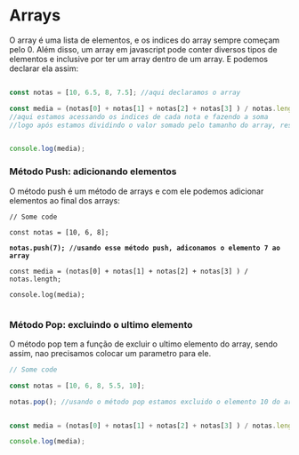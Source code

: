 # Arrays

O array é uma lista de elementos, e os indices do array sempre começam pelo 0. Além disso, um array em javascript pode conter diversos tipos de elementos e inclusive por ter um array dentro de um array.  E podemos declarar ela assim:

```javascript

const notas = [10, 6.5, 8, 7.5]; //aqui declaramos o array

const media = (notas[0] + notas[1] + notas[2] + notas[3] ) / notas.length;
//aqui estamos acessando os indices de cada nota e fazendo a soma
//logo após estamos dividindo o valor somado pelo tamanho do array, resultando na média


console.log(media);
```





### Método Push: adicionando elementos

O método push é um método de arrays e com ele podemos adicionar elementos ao final dos arrays:

<pre class="language-javascript"><code class="lang-javascript">// Some code

const notas = [10, 6, 8];

<strong>notas.push(7); //usando esse método push, adiconamos o elemento 7 ao array
</strong>
const media = (notas[0] + notas[1] + notas[2] + notas[3] ) / notas.length;

console.log(media);

</code></pre>





### Método Pop: excluindo o ultimo elemento

O método pop tem a função de excluir o ultimo elemento do array, sendo assim, nao precisamos colocar um parametro para ele.

```javascript
// Some code

const notas = [10, 6, 8, 5.5, 10];

notas.pop(); //usando o método pop estamos excluido o elemento 10 do array


const media = (notas[0] + notas[1] + notas[2] + notas[3] ) / notas.length;

console.log(media);

```
